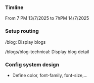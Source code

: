 ### Timline

From 7 PM 13/7/2025 to 7hPM 14/7/2025

### Setup routing

/blog: Display blogs

/blogs/blog-technical: Display blog detail

### Config system design

- Define color, font-family, font-size,...
